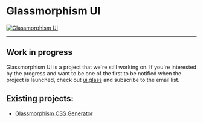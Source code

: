 # Glassmorphism UI

<a href="https://ui.glass/" target="_blank">
<img alt="Glassmorphism UI" src="https://s3.us-east-2.amazonaws.com/ui.glass/preview.png">
</a>

------

## Work in progress

Glassmorphism UI is a project that we're still working on. If you're interested by the progress and want to be one of the first to be notified when the project is launched, check out [ui.glass](https://ui.glass/) and subscribe to the email list.

## Existing projects:

- [Glassmorphism CSS Generator](https://generator.ui.glass)
